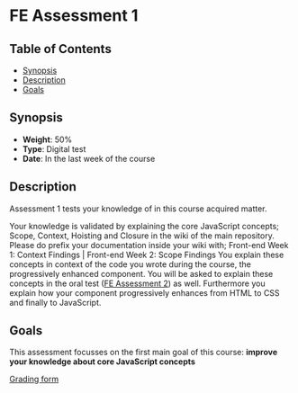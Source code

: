 # FE Assessment 1

## Table of Contents

* [Synopsis](#synopsis)
* [Description](#description)
* [Goals](#goals)

## Synopsis

* **Weight**: 50%
* **Type**: Digital test
* **Date**: In the last week of the course

## Description

Assessment 1 tests your knowledge of in this course acquired matter.

Your knowledge is validated by explaining the core JavaScript concepts; Scope, Context, Hoisting and Closure in the wiki of the main repository. 
Please do prefix your documentation inside your wiki with; Front-end Week 1: Context Findings | Front-end Week 2: Scope Findings
You explain these concepts in context of the code you wrote during the course, the progressively enhanced component. You will be asked to explain these concepts in the oral test ([FE Assessment 2](https://github.com/cmda-bt/fe-course-19-20/blob/master/assessment-2.md)) as well. Furthermore you explain how your component progressively enhances from HTML to CSS and finally to JavaScript.

## Goals

This assessment focusses on the first main goal of this course: **improve your knowledge about core JavaScript concepts**

[Grading form](https://github.com/cmda-bt/fe-course-19-20/blob/master/forms/1920%20-%20FED2%20-%20Assessment%201%20-%20Wiki.pdf)
